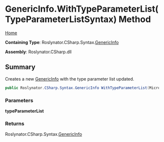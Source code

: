 # GenericInfo\.WithTypeParameterList\(TypeParameterListSyntax\) Method

[Home](../../../../../README.md)

**Containing Type**: Roslynator\.CSharp\.Syntax\.[GenericInfo](../README.md)

**Assembly**: Roslynator\.CSharp\.dll

## Summary

Creates a new [GenericInfo](../README.md) with the type parameter list updated\.

```csharp
public Roslynator.CSharp.Syntax.GenericInfo WithTypeParameterList(Microsoft.CodeAnalysis.CSharp.Syntax.TypeParameterListSyntax typeParameterList)
```

### Parameters

**typeParameterList**

### Returns

Roslynator\.CSharp\.Syntax\.[GenericInfo](../README.md)

